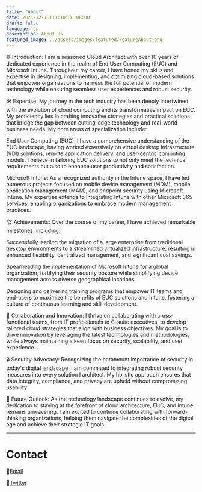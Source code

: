 ```yaml
---
title: "About"
date: 2021-12-18T11:10:36+08:00
draft: false
language: en
description: About Us
featured_image: ../assets/images/featured/FeatureAbout.png
---
```

🌐 Introduction:
I am a seasoned Cloud Architect with over 10 years of dedicated experience in the realm of End User Computing (EUC) and Microsoft Intune. Throughout my career, I have honed my skills and expertise in designing, implementing, and optimizing cloud-based solutions that empower organizations to harness the full potential of modern technology while ensuring seamless user experiences and robust security.

🛠️ Expertise:
My journey in the tech industry has been deeply intertwined with the evolution of cloud computing and its transformative impact on EUC. My proficiency lies in crafting innovative strategies and practical solutions that bridge the gap between cutting-edge technology and real-world business needs. My core areas of specialization include:

End User Computing (EUC): I have a comprehensive understanding of the EUC landscape, having worked extensively on virtual desktop infrastructure (VDI) solutions, remote application delivery, and user-centric computing models. I believe in tailoring EUC solutions to not only meet the technical requirements but also to enhance user productivity and satisfaction.

Microsoft Intune: As a recognized authority in the Intune space, I have led numerous projects focused on mobile device management (MDM), mobile application management (MAM), and endpoint security using Microsoft Intune. My expertise extends to integrating Intune with other Microsoft 365 services, enabling organizations to embrace modern management practices.

🏆 Achievements:
Over the course of my career, I have achieved remarkable milestones, including:

Successfully leading the migration of a large enterprise from traditional desktop environments to a streamlined virtualized infrastructure, resulting in enhanced flexibility, centralized management, and significant cost savings.

Spearheading the implementation of Microsoft Intune for a global organization, fortifying their security posture while simplifying device management across diverse geographical locations.

Designing and delivering training programs that empower IT teams and end-users to maximize the benefits of EUC solutions and Intune, fostering a culture of continuous learning and skill development.

🤝 Collaboration and Innovation:
I thrive on collaborating with cross-functional teams, from IT professionals to C-suite executives, to develop tailored cloud 
strategies that align with business objectives. My goal is to drive innovation by leveraging the latest technologies and methodologies, while always maintaining a keen focus on security, scalability, and user experience.

🔒 Security Advocacy:
Recognizing the paramount importance of security in today's digital landscape, I am committed to integrating robust security measures into every solution I architect. My holistic approach ensures that data integrity, compliance, and privacy are upheld without compromising usability.

🔮 Future Outlook:
As the technology landscape continues to evolve, my dedication to staying at the forefront of cloud architecture, EUC, and Intune remains unwavering. I am excited to continue collaborating with forward-thinking organizations, helping them navigate the complexities of the digital age and achieve their strategic IT goals.

---

# Contact

📧[Email](KVXLabs@gmail.com)

🐤[Twitter](https://twitter.com/KevinOdomNC)